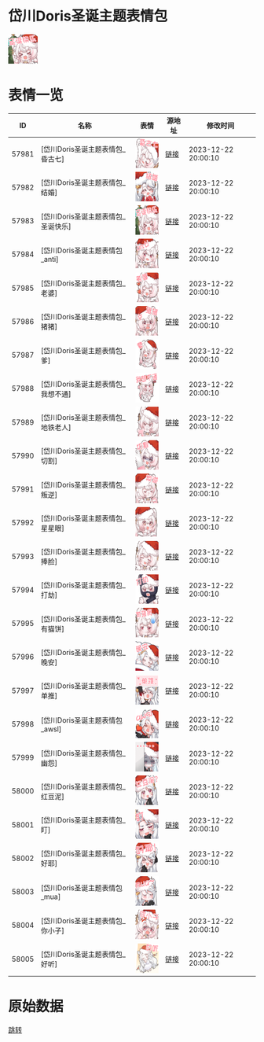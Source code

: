 # 岱川Doris圣诞主题表情包

<img src="./cover.png" height="60" alt="cover" />

# 表情一览

|ID|名称|表情|源地址|修改时间|
|----|----|----|----|----|
|57981|[岱川Doris圣诞主题表情包_昏古七]|<img src="./pic/057981_%5B岱川Doris圣诞主题表情包_昏古七%5D.png" height="60" alt="昏古七"/>|[链接](https://i0.hdslb.com/bfs/garb/da2fa40a74cab962f8731b4571a6b02bd165e6fa.png)|2023-12-22 20:00:10|
|57982|[岱川Doris圣诞主题表情包_结婚]|<img src="./pic/057982_%5B岱川Doris圣诞主题表情包_结婚%5D.png" height="60" alt="结婚"/>|[链接](https://i0.hdslb.com/bfs/garb/87877d7670741ec4963e90024bd79f1b4516373c.png)|2023-12-22 20:00:10|
|57983|[岱川Doris圣诞主题表情包_圣诞快乐]|<img src="./pic/057983_%5B岱川Doris圣诞主题表情包_圣诞快乐%5D.png" height="60" alt="圣诞快乐"/>|[链接](https://i0.hdslb.com/bfs/garb/bbb31d061483103c9df9ea786da796b790226a07.png)|2023-12-22 20:00:10|
|57984|[岱川Doris圣诞主题表情包_anti]|<img src="./pic/057984_%5B岱川Doris圣诞主题表情包_anti%5D.png" height="60" alt="anti"/>|[链接](https://i0.hdslb.com/bfs/garb/c2d221f61cf18b1b5b3aac970104b4ada10f9ea1.png)|2023-12-22 20:00:10|
|57985|[岱川Doris圣诞主题表情包_老婆]|<img src="./pic/057985_%5B岱川Doris圣诞主题表情包_老婆%5D.png" height="60" alt="老婆"/>|[链接](https://i0.hdslb.com/bfs/garb/6fa0c40db0e150fc99e4d8f5ea193349f01b599c.png)|2023-12-22 20:00:10|
|57986|[岱川Doris圣诞主题表情包_猪猪]|<img src="./pic/057986_%5B岱川Doris圣诞主题表情包_猪猪%5D.png" height="60" alt="猪猪"/>|[链接](https://i0.hdslb.com/bfs/garb/5da549064cb135b31af9202fbd6905a1986ca288.png)|2023-12-22 20:00:10|
|57987|[岱川Doris圣诞主题表情包_爹]|<img src="./pic/057987_%5B岱川Doris圣诞主题表情包_爹%5D.png" height="60" alt="爹"/>|[链接](https://i0.hdslb.com/bfs/garb/49ba957c2b6296ae314711ba2d04868176064538.png)|2023-12-22 20:00:10|
|57988|[岱川Doris圣诞主题表情包_我想不通]|<img src="./pic/057988_%5B岱川Doris圣诞主题表情包_我想不通%5D.png" height="60" alt="我想不通"/>|[链接](https://i0.hdslb.com/bfs/garb/18fcddfa4d05ec53deb0917b38de5ed24d5a8b93.png)|2023-12-22 20:00:10|
|57989|[岱川Doris圣诞主题表情包_地铁老人]|<img src="./pic/057989_%5B岱川Doris圣诞主题表情包_地铁老人%5D.png" height="60" alt="地铁老人"/>|[链接](https://i0.hdslb.com/bfs/garb/ab9b2d72aa2a4ed002acb11c9f18a4766c783866.png)|2023-12-22 20:00:10|
|57990|[岱川Doris圣诞主题表情包_切割]|<img src="./pic/057990_%5B岱川Doris圣诞主题表情包_切割%5D.png" height="60" alt="切割"/>|[链接](https://i0.hdslb.com/bfs/garb/d6c929288d5ed22bd2767d16a4b95a009ab32ce5.png)|2023-12-22 20:00:10|
|57991|[岱川Doris圣诞主题表情包_叛逆]|<img src="./pic/057991_%5B岱川Doris圣诞主题表情包_叛逆%5D.png" height="60" alt="叛逆"/>|[链接](https://i0.hdslb.com/bfs/garb/742e50f35a972354ef0d31f8d048d4827005905f.png)|2023-12-22 20:00:10|
|57992|[岱川Doris圣诞主题表情包_星星眼]|<img src="./pic/057992_%5B岱川Doris圣诞主题表情包_星星眼%5D.png" height="60" alt="星星眼"/>|[链接](https://i0.hdslb.com/bfs/garb/5eaef7c210fd0a058e2302d62d5f013cd5e1dbbf.png)|2023-12-22 20:00:10|
|57993|[岱川Doris圣诞主题表情包_捧脸]|<img src="./pic/057993_%5B岱川Doris圣诞主题表情包_捧脸%5D.png" height="60" alt="捧脸"/>|[链接](https://i0.hdslb.com/bfs/garb/763f1e1342ebbe67f247630b131b738e4aac7ae6.png)|2023-12-22 20:00:10|
|57994|[岱川Doris圣诞主题表情包_打劫]|<img src="./pic/057994_%5B岱川Doris圣诞主题表情包_打劫%5D.png" height="60" alt="打劫"/>|[链接](https://i0.hdslb.com/bfs/garb/3be4875e7da233ea3063813df1e9f510cc643ef2.png)|2023-12-22 20:00:10|
|57995|[岱川Doris圣诞主题表情包_有猫饼]|<img src="./pic/057995_%5B岱川Doris圣诞主题表情包_有猫饼%5D.png" height="60" alt="有猫饼"/>|[链接](https://i0.hdslb.com/bfs/garb/47225d1481fccb2646443777414bf705c3bc183e.png)|2023-12-22 20:00:10|
|57996|[岱川Doris圣诞主题表情包_晚安]|<img src="./pic/057996_%5B岱川Doris圣诞主题表情包_晚安%5D.png" height="60" alt="晚安"/>|[链接](https://i0.hdslb.com/bfs/garb/4ec77315d90a052aeabbf4983ecb9eadf9f110c8.png)|2023-12-22 20:00:10|
|57997|[岱川Doris圣诞主题表情包_单推]|<img src="./pic/057997_%5B岱川Doris圣诞主题表情包_单推%5D.png" height="60" alt="单推"/>|[链接](https://i0.hdslb.com/bfs/garb/20eabafad58cb30cdf36d2190860a639c4267f97.png)|2023-12-22 20:00:10|
|57998|[岱川Doris圣诞主题表情包_awsl]|<img src="./pic/057998_%5B岱川Doris圣诞主题表情包_awsl%5D.png" height="60" alt="awsl"/>|[链接](https://i0.hdslb.com/bfs/garb/db5753bf9ce76c10c7d2cf2cbd316366024fd2ac.png)|2023-12-22 20:00:10|
|57999|[岱川Doris圣诞主题表情包_幽怨]|<img src="./pic/057999_%5B岱川Doris圣诞主题表情包_幽怨%5D.png" height="60" alt="幽怨"/>|[链接](https://i0.hdslb.com/bfs/garb/5b72a6d87a6425e884d24f587f951034f57b6d5d.png)|2023-12-22 20:00:10|
|58000|[岱川Doris圣诞主题表情包_红豆泥]|<img src="./pic/058000_%5B岱川Doris圣诞主题表情包_红豆泥%5D.png" height="60" alt="红豆泥"/>|[链接](https://i0.hdslb.com/bfs/garb/a30deb5380831de5e6a8f796bc9eea10ee3d4234.png)|2023-12-22 20:00:10|
|58001|[岱川Doris圣诞主题表情包_盯]|<img src="./pic/058001_%5B岱川Doris圣诞主题表情包_盯%5D.png" height="60" alt="盯"/>|[链接](https://i0.hdslb.com/bfs/garb/8e943231702969e32c108dfbef0dc3af2a3d637f.png)|2023-12-22 20:00:10|
|58002|[岱川Doris圣诞主题表情包_好耶]|<img src="./pic/058002_%5B岱川Doris圣诞主题表情包_好耶%5D.png" height="60" alt="好耶"/>|[链接](https://i0.hdslb.com/bfs/garb/77b2950bb80ec4cb174e4489770c467e0242df20.png)|2023-12-22 20:00:10|
|58003|[岱川Doris圣诞主题表情包_mua]|<img src="./pic/058003_%5B岱川Doris圣诞主题表情包_mua%5D.png" height="60" alt="mua"/>|[链接](https://i0.hdslb.com/bfs/garb/56c6a4a89b38ec63c0934f5bdc914024cc7546d6.png)|2023-12-22 20:00:10|
|58004|[岱川Doris圣诞主题表情包_你小子]|<img src="./pic/058004_%5B岱川Doris圣诞主题表情包_你小子%5D.png" height="60" alt="你小子"/>|[链接](https://i0.hdslb.com/bfs/garb/83174f50d98ec0d86b1309553dce68d64ffd7ccb.png)|2023-12-22 20:00:10|
|58005|[岱川Doris圣诞主题表情包_好听]|<img src="./pic/058005_%5B岱川Doris圣诞主题表情包_好听%5D.png" height="60" alt="好听"/>|[链接](https://i0.hdslb.com/bfs/garb/331d47f58b1a6194c3d60897ed84e35099be5396.png)|2023-12-22 20:00:10|

# 原始数据

[跳转](./raw.json)

